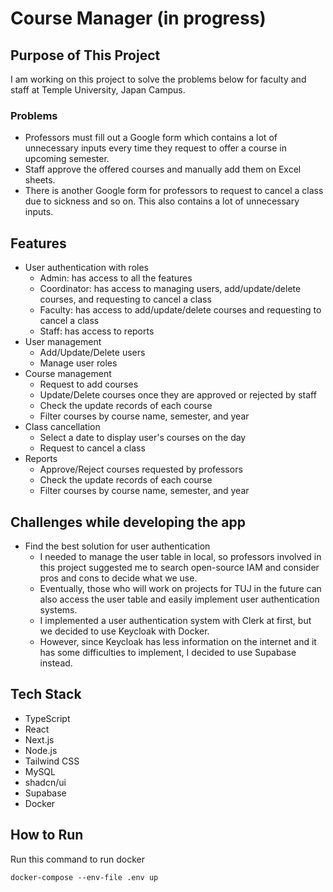 # Course Manager (in progress)

## Purpose of This Project

I am working on this project to solve the problems below for faculty and staff at Temple University, Japan Campus.

### Problems

- Professors must fill out a Google form which contains a lot of unnecessary inputs every time they request to offer a course in upcoming semester.
- Staff approve the offered courses and manually add them on Excel sheets.
- There is another Google form for professors to request to cancel a class due to sickness and so on. This also contains a lot of unnecessary inputs.

## Features

- User authentication with roles
  - Admin: has access to all the features
  - Coordinator: has access to managing users, add/update/delete courses, and requesting to cancel a class
  - Faculty: has access to add/update/delete courses and requesting to cancel a class
  - Staff: has access to reports
- User management
  - Add/Update/Delete users
  - Manage user roles
- Course management
  - Request to add courses
  - Update/Delete courses once they are approved or rejected by staff
  - Check the update records of each course
  - Filter courses by course name, semester, and year
- Class cancellation
  - Select a date to display user's courses on the day
  - Request to cancel a class
- Reports
  - Approve/Reject courses requested by professors
  - Check the update records of each course
  - Filter courses by course name, semester, and year

## Challenges while developing the app

- Find the best solution for user authentication
  - I needed to manage the user table in local, so professors involved in this project suggested me to search open-source IAM and consider pros and cons to decide what we use.
  - Eventually, those who will work on projects for TUJ in the future can also access the user table and easily implement user authentication systems.
  - I implemented a user authentication system with Clerk at first, but we decided to use Keycloak with Docker.
  - However, since Keycloak has less information on the internet and it has some difficulties to implement, I decided to use Supabase instead.

## Tech Stack

- TypeScript
- React
- Next.js
- Node.js
- Tailwind CSS
- MySQL
- shadcn/ui
- Supabase
- Docker

## How to Run

Run this command to run docker

```
docker-compose --env-file .env up
```
